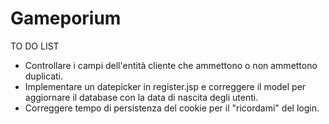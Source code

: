 # Gameporium

TO DO LIST
- Controllare i campi dell'entità cliente che ammettono o non ammettono duplicati.
- Implementare un datepicker in register.jsp e correggere il model per aggiornare il database con la data di nascita degli utenti.
- Correggere tempo di persistenza del cookie per il "ricordami" del login.
